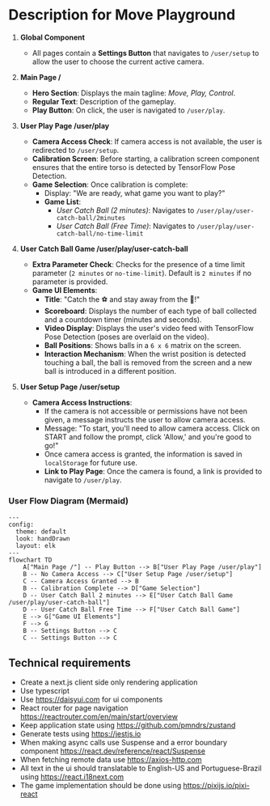 # Description for Move Playground

1. **Global Component**

   - All pages contain a **Settings Button** that navigates to `/user/setup` to allow the user to choose the current active camera.

2. **Main Page /**

   - **Hero Section**: Displays the main tagline: *Move, Play, Control*.
   - **Regular Text**: Description of the gameplay.
   - **Play Button**: On click, the user is navigated to `/user/play`.

3. **User Play Page /user/play**

   - **Camera Access Check**: If camera access is not available, the user is redirected to `/user/setup`.
   - **Calibration Screen**: Before starting, a calibration screen component ensures that the entire torso is detected by TensorFlow Pose Detection.
   - **Game Selection**: Once calibration is complete:
     - Display: "We are ready, what game you want to play?"
     - **Game List**:
       - *User Catch Ball (2 minutes)*: Navigates to `/user/play/user-catch-ball/2minutes`
       - *User Catch Ball (Free Time)*: Navigates to `/user/play/user-catch-ball/no-time-limit`

4. **User Catch Ball Game /user/play/user-catch-ball**

   - **Extra Parameter Check**: Checks for the presence of a time limit parameter (`2 minutes` or `no-time-limit`). Default is `2 minutes` if no parameter is provided.
   - **Game UI Elements**:
     - **Title**: "Catch the ⚽ and stay away from the 🎈!"
     - **Scoreboard**: Displays the number of each type of ball collected and a countdown timer (minutes and seconds).
     - **Video Display**: Displays the user's video feed with TensorFlow Pose Detection (poses are overlaid on the video).
     - **Ball Positions**: Shows balls in a `6 x 6` matrix on the screen.
     - **Interaction Mechanism**: When the wrist position is detected touching a ball, the ball is removed from the screen and a new ball is introduced in a different position.

5. **User Setup Page /user/setup**

   - **Camera Access Instructions**:
     - If the camera is not accessible or permissions have not been given, a message instructs the user to allow camera access.
     - Message: "To start, you'll need to allow camera access. Click on START and follow the prompt, click 'Allow,' and you're good to go!"
     - Once camera access is granted, the information is saved in `localStorage` for future use.
     - **Link to Play Page**: Once the camera is found, a link is provided to navigate to `/user/play`.

### User Flow Diagram (Mermaid)

```mermaid
---
config:
  theme: default
  look: handDrawn
  layout: elk
---
flowchart TD
    A["Main Page /"] -- Play Button --> B["User Play Page /user/play"]
    B -- No Camera Access --> C["User Setup Page /user/setup"]
    C -- Camera Access Granted --> B
    B -- Calibration Complete --> D["Game Selection"]
    D -- User Catch Ball 2 minutes --> E["User Catch Ball Game /user/play/user-catch-ball"]
    D -- User Catch Ball Free Time --> F["User Catch Ball Game"]
    E --> G["Game UI Elements"]
    F --> G
    B -- Settings Button --> C
    C -- Settings Button --> C
```

## Technical requirements 

- Create a next.js client side only rendering application
- Use typescript 
- Use https://daisyui.com for ui components
- React router for page navigation https://reactrouter.com/en/main/start/overview
- Keep application state using https://github.com/pmndrs/zustand 
- Generate tests using https://jestjs.io
- When making async calls use Suspense and a error boundary component https://react.dev/reference/react/Suspense 
- When fetching remote data use https://axios-http.com
- All text in the ui should translatable to English-US and Portuguese-Brazil using https://react.i18next.com
- The game implementation should be done using https://pixijs.io/pixi-react

